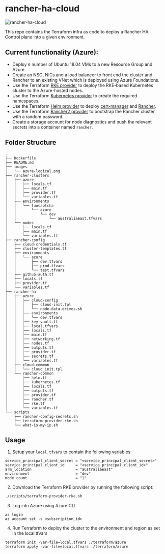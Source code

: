 # rancher-ha-cloud

![rancher-ha-cloud](https://github.com/ArkoseLabs/rancher-ha-cloud/workflows/rancher-ha-cloud/badge.svg?branch=master)

This repo contains the Terraform infra as code to deploy a Rancher HA Control plane into a given environment.

## Current functionality (Azure):
- Deploy *n* number of Ubuntu 18.04 VMs to a new Resource Group and Azure
- Create an NSG, NICs and a load balancer to front end the cluster and Rancher to an existing VNet which is deployed using Azure Foundations.
- Use the Terraform [RKE provider](https://github.com/rancher/terraform-provider-rke) to deploy the RKE-based Kubernetes cluster to the Azure-hosted nodes.
- Use the Terraform [Kubernetes provider](https://www.terraform.io/docs/providers/kubernetes/index.html) to create the required namespaces.
- Use the Terraform [Helm provider](https://www.terraform.io/docs/providers/helm/index.html) to deploy [cert-manager](https://cert-manager.io/docs/) and [Rancher](https://rancher.com/).
- Use the Terraform [Rancher2 provider](https://www.terraform.io/docs/providers/rancher2/index.html) to bootstrap the Rancher cluster with a random password.
- Create a storage account for node diagnostics and push the relevant secrets into a container named `rancher`.

## Folder Structure

```
.
├── Dockerfile
├── README.md
├── images
│   └── azure-logical.png
├── rancher-clusters
│   ├── azure
│   │   ├── locals.tf
│   │   ├── main.tf
│   │   ├── provider.tf
│   │   └── variables.tf
│   ├── environments
│   │   └── funcaptcha
│   │       └── azure
│   │           └── dev
│   │               └── australiaeast.tfvars
│   └── nodes
│       ├── locals.tf
│       ├── main.tf
│       └── variables.tf
├── rancher-config
│   ├── cloud-credentials.tf
│   ├── cluster-templates.tf
│   ├── environments
│   │   └── azure
│   │       ├── dev.tfvars
│   │       ├── prod.tfvars
│   │       └── test.tfvars
│   ├── github-auth.tf
│   ├── locals.tf
│   ├── provider.tf
│   └── variables.tf
├── rancher-ha
│   ├── azure
│   │   ├── cloud-config
│   │   │   ├── cloud-init.tpl
│   │   │   └── node-data-drives.sh
│   │   ├── environments
│   │   │   └── dev.tfvars
│   │   ├── key-vault.tf
│   │   ├── local.tfvars
│   │   ├── locals.tf
│   │   ├── main.tf
│   │   ├── networking.tf
│   │   ├── nodes.tf
│   │   ├── outputs.tf
│   │   ├── provider.tf
│   │   ├── secrets.tf
│   │   └── variables.tf
│   ├── cloud-common
│   │   └── cloud_init.tpl
│   └── rancher-common
│       ├── helm.tf
│       ├── kubernetes.tf
│       ├── locals.tf
│       ├── outputs.tf
│       ├── provider.tf
│       ├── rancher.tf
│       ├── rke.tf
│       └── variables.tf
└── scripts
    ├── rancher-config-secrets.sh
    ├── terraform-provider-rke.sh
    └── what-is-my-ip.sh
```

## Usage
1) Setup your `local.tfvars` to contain the following variables:
```
service_principal_client_secret = "<service_principal_client_secret>"
service_principal_client_id     = "<service_principal_client_id>"
arm_location                    = "australiaeast"
environment                     = "dev"
node_count                      = "1"
```
2. Download the Terraform RKE provider by running the following script:
```sh
./scripts/terraform-provider-rke.sh
```
3. Log into Azure using Azure CLI
```
az login
az account set -s <subscription_id>
```
4. Run Terraform to deploy the cluster to the environment and region as set in the local.tfvars
```
terraform init -var-file=local.tfvars ./terraform/azure
terraform apply -var-file=local.tfvars ./terraform/azure
```